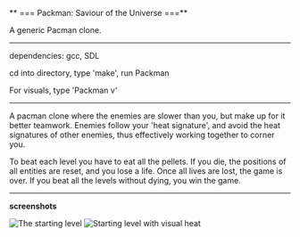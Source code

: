 ** === Packman: Saviour of the Universe ===**

A generic Pacman clone.

----------
dependencies: gcc, SDL

cd into directory, type 'make', run Packman

For visuals, type 'Packman v'

---------

A pacman clone where the enemies are slower than you, but make up for it better teamwork. Enemies follow your 'heat signature', and avoid the heat signatures of other enemies, thus effectively working together to corner you.

To beat each level you have to eat all the pellets. If you die, the positions of all entities are reset, and you lose a life. Once all lives are lost, the game is over. If you beat all the levels without dying, you win the game.

---------

**screenshots**

![The starting level](http://i.imgur.com/BAKi12z.png)
![Starting level with visual heat](http://i.imgur.com/oqWgazF.png)
